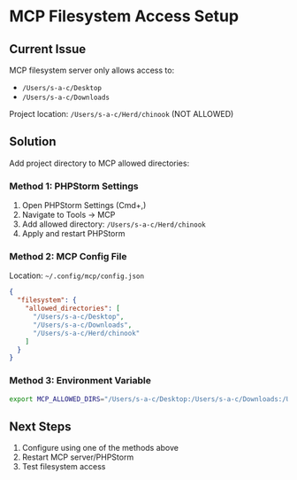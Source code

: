 # MCP Filesystem Access Setup

## Current Issue
MCP filesystem server only allows access to:
- `/Users/s-a-c/Desktop`
- `/Users/s-a-c/Downloads`

Project location: `/Users/s-a-c/Herd/chinook` (NOT ALLOWED)

## Solution
Add project directory to MCP allowed directories:

### Method 1: PHPStorm Settings
1. Open PHPStorm Settings (Cmd+,)
2. Navigate to Tools → MCP
3. Add allowed directory: `/Users/s-a-c/Herd/chinook`
4. Apply and restart PHPStorm

### Method 2: MCP Config File
Location: `~/.config/mcp/config.json`
```json
{
  "filesystem": {
    "allowed_directories": [
      "/Users/s-a-c/Desktop",
      "/Users/s-a-c/Downloads",
      "/Users/s-a-c/Herd/chinook"
    ]
  }
}
```

### Method 3: Environment Variable
```bash
export MCP_ALLOWED_DIRS="/Users/s-a-c/Desktop:/Users/s-a-c/Downloads:/Users/s-a-c/Herd/chinook"
```

## Next Steps
1. Configure using one of the methods above
2. Restart MCP server/PHPStorm
3. Test filesystem access
